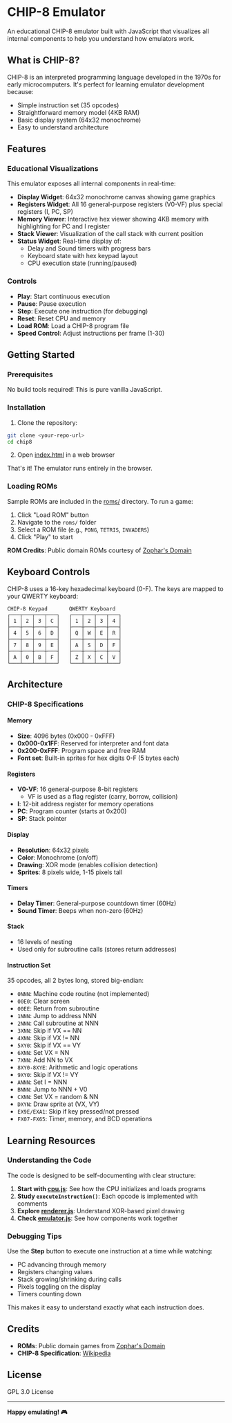 # CHIP-8 Emulator

An educational CHIP-8 emulator built with JavaScript that visualizes all internal components to help you understand how emulators work.

## What is CHIP-8?

CHIP-8 is an interpreted programming language developed in the 1970s for early microcomputers. It's perfect for learning emulator development because:
- Simple instruction set (35 opcodes)
- Straightforward memory model (4KB RAM)
- Basic display system (64x32 monochrome)
- Easy to understand architecture

## Features

### Educational Visualizations

This emulator exposes all internal components in real-time:

- **Display Widget**: 64x32 monochrome canvas showing game graphics
- **Registers Widget**: All 16 general-purpose registers (V0-VF) plus special registers (I, PC, SP)
- **Memory Viewer**: Interactive hex viewer showing 4KB memory with highlighting for PC and I register
- **Stack Viewer**: Visualization of the call stack with current position
- **Status Widget**: Real-time display of:
  - Delay and Sound timers with progress bars
  - Keyboard state with hex keypad layout
  - CPU execution state (running/paused)

### Controls

- **Play**: Start continuous execution
- **Pause**: Pause execution
- **Step**: Execute one instruction (for debugging)
- **Reset**: Reset CPU and memory
- **Load ROM**: Load a CHIP-8 program file
- **Speed Control**: Adjust instructions per frame (1-30)

## Getting Started

### Prerequisites

No build tools required! This is pure vanilla JavaScript.

### Installation

1. Clone the repository:
```bash
git clone <your-repo-url>
cd chip8
```

2. Open [index.html](index.html) in a web browser

That's it! The emulator runs entirely in the browser.

### Loading ROMs

Sample ROMs are included in the [roms/](roms/) directory. To run a game:

1. Click "Load ROM" button
2. Navigate to the `roms/` folder
3. Select a ROM file (e.g., `PONG`, `TETRIS`, `INVADERS`)
4. Click "Play" to start

**ROM Credits**: Public domain ROMs courtesy of [Zophar's Domain](https://www.zophar.net/)

## Keyboard Controls

CHIP-8 uses a 16-key hexadecimal keyboard (0-F). The keys are mapped to your QWERTY keyboard:

```
CHIP-8 Keypad       QWERTY Keyboard
┌───┬───┬───┬───┐   ┌───┬───┬───┬───┐
│ 1 │ 2 │ 3 │ C │   │ 1 │ 2 │ 3 │ 4 │
├───┼───┼───┼───┤   ├───┼───┼───┼───┤
│ 4 │ 5 │ 6 │ D │   │ Q │ W │ E │ R │
├───┼───┼───┼───┤   ├───┼───┼───┼───┤
│ 7 │ 8 │ 9 │ E │   │ A │ S │ D │ F │
├───┼───┼───┼───┤   ├───┼───┼───┼───┤
│ A │ 0 │ B │ F │   │ Z │ X │ C │ V │
└───┴───┴───┴───┘   └───┴───┴───┴───┘
```

## Architecture

### CHIP-8 Specifications

#### Memory
- **Size**: 4096 bytes (0x000 - 0xFFF)
- **0x000-0x1FF**: Reserved for interpreter and font data
- **0x200-0xFFF**: Program space and free RAM
- **Font set**: Built-in sprites for hex digits 0-F (5 bytes each)

#### Registers
- **V0-VF**: 16 general-purpose 8-bit registers
  - VF is used as a flag register (carry, borrow, collision)
- **I**: 12-bit address register for memory operations
- **PC**: Program counter (starts at 0x200)
- **SP**: Stack pointer

#### Display
- **Resolution**: 64x32 pixels
- **Color**: Monochrome (on/off)
- **Drawing**: XOR mode (enables collision detection)
- **Sprites**: 8 pixels wide, 1-15 pixels tall

#### Timers
- **Delay Timer**: General-purpose countdown timer (60Hz)
- **Sound Timer**: Beeps when non-zero (60Hz)

#### Stack
- 16 levels of nesting
- Used only for subroutine calls (stores return addresses)

#### Instruction Set
35 opcodes, all 2 bytes long, stored big-endian:
- `0NNN`: Machine code routine (not implemented)
- `00E0`: Clear screen
- `00EE`: Return from subroutine
- `1NNN`: Jump to address NNN
- `2NNN`: Call subroutine at NNN
- `3XNN`: Skip if VX == NN
- `4XNN`: Skip if VX != NN
- `5XY0`: Skip if VX == VY
- `6XNN`: Set VX = NN
- `7XNN`: Add NN to VX
- `8XY0-8XYE`: Arithmetic and logic operations
- `9XY0`: Skip if VX != VY
- `ANNN`: Set I = NNN
- `BNNN`: Jump to NNN + V0
- `CXNN`: Set VX = random & NN
- `DXYN`: Draw sprite at (VX, VY)
- `EX9E/EXA1`: Skip if key pressed/not pressed
- `FX07-FX65`: Timer, memory, and BCD operations

## Learning Resources

### Understanding the Code

The code is designed to be self-documenting with clear structure:

1. **Start with [cpu.js](js/cpu.js)**: See how the CPU initializes and loads programs
2. **Study `executeInstruction()`**: Each opcode is implemented with comments
3. **Explore [renderer.js](js/renderer.js)**: Understand XOR-based pixel drawing
4. **Check [emulator.js](js/emulator.js)**: See how components work together

### Debugging Tips

Use the **Step** button to execute one instruction at a time while watching:
- PC advancing through memory
- Registers changing values
- Stack growing/shrinking during calls
- Pixels toggling on the display
- Timers counting down

This makes it easy to understand exactly what each instruction does.

## Credits

- **ROMs**: Public domain games from [Zophar's Domain](https://www.zophar.net/pdroms/chip8/chip-8-games-pack.html)
- **CHIP-8 Specification**: [Wikipedia](https://en.wikipedia.org/wiki/CHIP-8)

## License

GPL 3.0 License

---

**Happy emulating! 🎮**
